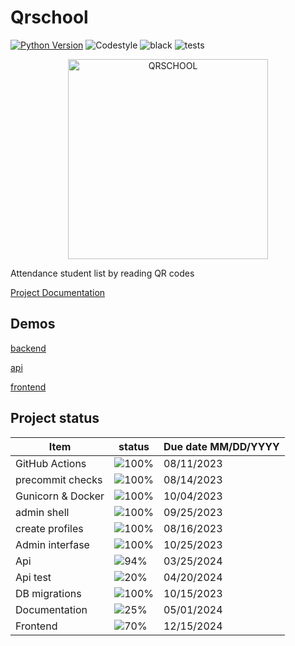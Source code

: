 # Qrschool

[![Python Version](https://img.shields.io/badge/python-3.11-blue)](https://www.python.org/downloads/release/python-390/)
![Codestyle](https://img.shields.io/badge/code%20style-black-000000.svg)
![black](https://github.com/selobu/qrschool/actions/workflows/black.yml/badge.svg)
![tests](https://github.com/selobu/qrschool/actions/workflows/test.yml/badge.svg)

<p align="center">
  <a href="https://qrschool.gestionhseq.com">
    <img src="https://raw.githubusercontent.com/selobu/qrschool/main/.github/assets/qrschool.svg" width="320" alt="QRSCHOOL">
  </a>
</p>

Attendance student list by reading QR codes

[Project Documentation](https://selobu.github.io/qrschool/)

## Demos
[backend](https://qrschool-selobu.pythonanywhere.com/)

[api](https://qrschool-selobu.pythonanywhere.com/api/)

[frontend](https://qrschoolapp.gestionhseq.com)


## Project status

| Item              | status                                | Due date MM/DD/YYYY |
| ----------------- | ------------------------------------- | ------------------- |
| GitHub Actions    | ![100%](https://progress-bar.dev/100) | 08/11/2023          |
| precommit checks  | ![100%](https://progress-bar.dev/100) | 08/14/2023          |
| Gunicorn & Docker | ![100%](https://progress-bar.dev/100) | 10/04/2023          |
| admin shell       | ![100%](https://progress-bar.dev/100) | 09/25/2023          |
| create profiles   | ![100%](https://progress-bar.dev/100) | 08/16/2023          |
| Admin interfase   | ![100%](https://progress-bar.dev/100) | 10/25/2023          |
| Api               | ![94%](https://progress-bar.dev/94)   | 03/25/2024          |
| Api test          | ![20%](https://progress-bar.dev/20)   | 04/20/2024          |
| DB migrations     | ![100%](https://progress-bar.dev/100) | 10/15/2023          |
| Documentation     | ![25%](https://progress-bar.dev/25)   | 05/01/2024          |
| Frontend          | ![70%](https://progress-bar.dev/70)   | 12/15/2024          |
